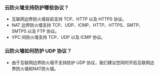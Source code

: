 ### 云防火墙支持防护哪些协议？
- 互联网边界防火墙目前支持 TCP、HTTP 以及 HTTPS 协议。
- NAT 边界防火墙支持 TCP、UDP、ICMP、HTTP、HTTPS、SMTP、SMTPS 以及 FTP 协议。
- VPC 间防火墙支持 TCP、UDP 以及 ICMP 协议。

### 云防火墙如何防护 UDP 协议？
- 由于互联网边界防火墙不支持防护 UDP 协议，我们建议您同时开启互联网边界防火墙和NAT防火墙。
